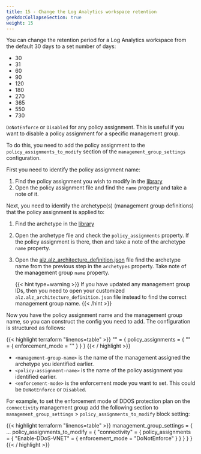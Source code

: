 ```yaml
---
title: 15 - Change the Log Analytics workspace retention
geekdocCollapseSection: true
weight: 15
---
```


You can change the retention period for a Log Analytics workspace from the default 30 days to a set number of days: 

- 30
- 31
- 60
- 90
- 120
- 180
- 270
- 365
- 550
- 730


`DoNotEnforce` or `Disabled` for any policy assignment. This is useful if you want to disable a policy assignment for a specific management group.

To do this, you need to add the policy assignment to the `policy_assignments_to_modify` section of the `management_group_settings` configuration.

First you need to identify the policy assignment name:

1. Find the policy assignment you wish to modify in the [library](https://github.com/Azure/Azure-Landing-Zones-Library/tree/main/platform/alz/policy_assignments)
1. Open the policy assignment file and find the `name` property and take a note of it.

Next, you need to identify the archetype(s) (management group definitions) that the policy assignment is applied to:

1. Find the archetype in the [library](https://github.com/Azure/Azure-Landing-Zones-Library/tree/main/platform/alz/archetype_definitions)
1. Open the archetype file and check the `policy_assignments` property. If the policy assignment is there, then and take a note of the archetype `name` property.
1. Open the [alz.alz_architecture_definition.json](https://github.com/Azure/Azure-Landing-Zones-Library/blob/main/platform/alz/architecture_definitions/alz.alz_architecture_definition.json) file find the archetype name from the previous step in the `archetypes` property. Take note of the management group `name` property.

    {{< hint type=warning >}}
If you have updated any management group IDs, then you need to open your customized `alz.alz_architecture_definition.json` file instead to find the correct management group name.
    {{< /hint >}}

Now you have the policy assignment name and the management group name, so you can construct the config you need to add. The configuration is structured as follows:

{{< highlight terraform "linenos=table" >}}
"<management-group-name>" = {
  policy_assignments = {
    "<policy-assignment-name>" = {
      enforcement_mode = "<enforcement-mode>"
    }
  }
}
{{< / highlight >}}

* `<management-group-name>` is the name of the management assigned the archetype you identified earlier.
* `<policy-assignment-name>` is the name of the policy assignment you identified earlier.
* `<enforcement-mode>` is the enforcement mode you want to set. This could be `DoNotEnforce` or `Disabled`.

For example, to set the enforcement mode of DDOS protection plan on the `connectivity` management group add the following section to `management_group_settings` > `policy_assignments_to_modify` block setting:

{{< highlight terraform "linenos=table" >}}
management_group_settings = {
  ...
  policy_assignments_to_modify = {
    "connectivity" = {
      policy_assignments = {
        "Enable-DDoS-VNET" = {
          enforcement_mode = "DoNotEnforce"
        }
      }
    }
  }
}
{{< / highlight >}}
